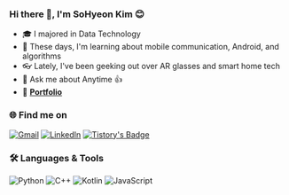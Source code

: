 ### Hi there 👋, I'm SoHyeon Kim 😊

- 🎓 I majored in Data Technology  
- 📱 These days, I'm learning about mobile communication, Android, and algorithms
- 👓 Lately, I've been geeking out over AR glasses and smart home tech
- 💬 Ask me about Anytime 👍
- 🚀 [**Portfolio**](https://helloothere.notion.site/0744c3729b024de09d675cbf44256e93?pvs=4)

### 🌐 Find me on
[![Gmail](https://img.shields.io/badge/Gmail-D14836?style=flat&logo=gmail&logoColor=white)](mailto:sohyeon.sophia.kim@gmail.com)
[![LinkedIn](https://img.shields.io/badge/LinkedIn-0077B5?style=flat&logo=linkedin&logoColor=white)](https://www.linkedin.com/in/sohyeonsophiakim/)
[![Tistory's Badge](https://github-readme-tistory-card.vercel.app/api/badge?name=Tistory&theme=default)](https://kingwangzzang1.tistory.com)

### 🛠 Languages & Tools
![Python](https://img.shields.io/badge/Python-3776AB?style=flat&logo=python&logoColor=white)
![C++](https://img.shields.io/badge/C++-00599C?style=flat&logo=c%2B%2B&logoColor=white)
![Kotlin](https://img.shields.io/badge/Kotlin-0095D5?style=flat&logo=kotlin&logoColor=white)
![JavaScript](https://img.shields.io/badge/JavaScript-F7DF1E?style=flat&logo=javascript&logoColor=black)
